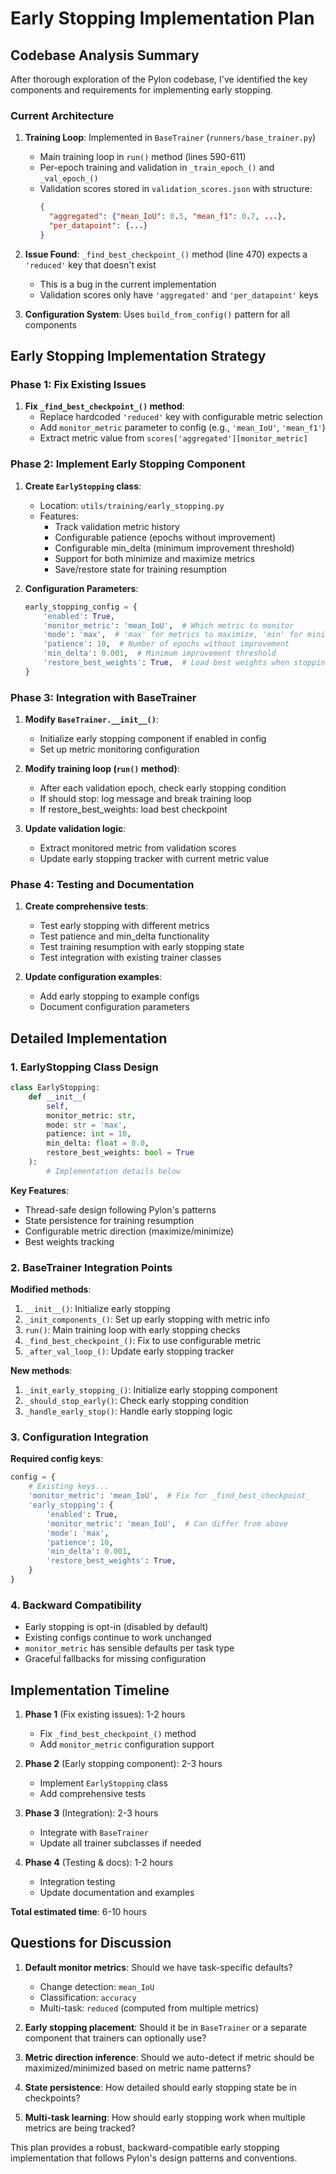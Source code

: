 # Early Stopping Implementation Plan

## Codebase Analysis Summary

After thorough exploration of the Pylon codebase, I've identified the key components and requirements for implementing early stopping.

### Current Architecture

1. **Training Loop**: Implemented in `BaseTrainer` (`runners/base_trainer.py`)
   - Main training loop in `run()` method (lines 590-611)
   - Per-epoch training and validation in `_train_epoch_()` and `_val_epoch_()`
   - Validation scores stored in `validation_scores.json` with structure:
     ```json
     {
       "aggregated": {"mean_IoU": 0.5, "mean_f1": 0.7, ...},
       "per_datapoint": {...}
     }
     ```

2. **Issue Found**: `_find_best_checkpoint_()` method (line 470) expects a `'reduced'` key that doesn't exist
   - This is a bug in the current implementation
   - Validation scores only have `'aggregated'` and `'per_datapoint'` keys

3. **Configuration System**: Uses `build_from_config()` pattern for all components

## Early Stopping Implementation Strategy

### Phase 1: Fix Existing Issues
1. **Fix `_find_best_checkpoint_()` method**:
   - Replace hardcoded `'reduced'` key with configurable metric selection
   - Add `monitor_metric` parameter to config (e.g., `'mean_IoU'`, `'mean_f1'`)
   - Extract metric value from `scores['aggregated'][monitor_metric]`

### Phase 2: Implement Early Stopping Component
1. **Create `EarlyStopping` class**:
   - Location: `utils/training/early_stopping.py`
   - Features:
     - Track validation metric history
     - Configurable patience (epochs without improvement)
     - Configurable min_delta (minimum improvement threshold)
     - Support for both minimize and maximize metrics
     - Save/restore state for training resumption

2. **Configuration Parameters**:
   ```python
   early_stopping_config = {
       'enabled': True,
       'monitor_metric': 'mean_IoU',  # Which metric to monitor
       'mode': 'max',  # 'max' for metrics to maximize, 'min' for minimize
       'patience': 10,  # Number of epochs without improvement
       'min_delta': 0.001,  # Minimum improvement threshold
       'restore_best_weights': True,  # Load best weights when stopping
   }
   ```

### Phase 3: Integration with BaseTrainer
1. **Modify `BaseTrainer.__init__()`**:
   - Initialize early stopping component if enabled in config
   - Set up metric monitoring configuration

2. **Modify training loop (`run()` method)**:
   - After each validation epoch, check early stopping condition
   - If should stop: log message and break training loop
   - If restore_best_weights: load best checkpoint

3. **Update validation logic**:
   - Extract monitored metric from validation scores
   - Update early stopping tracker with current metric value

### Phase 4: Testing and Documentation
1. **Create comprehensive tests**:
   - Test early stopping with different metrics
   - Test patience and min_delta functionality
   - Test training resumption with early stopping state
   - Test integration with existing trainer classes

2. **Update configuration examples**:
   - Add early stopping to example configs
   - Document configuration parameters

## Detailed Implementation

### 1. EarlyStopping Class Design

```python
class EarlyStopping:
    def __init__(
        self,
        monitor_metric: str,
        mode: str = 'max',
        patience: int = 10,
        min_delta: float = 0.0,
        restore_best_weights: bool = True
    ):
        # Implementation details below
```

**Key Features**:
- Thread-safe design following Pylon's patterns
- State persistence for training resumption  
- Configurable metric direction (maximize/minimize)
- Best weights tracking

### 2. BaseTrainer Integration Points

**Modified methods**:
1. `__init__()`: Initialize early stopping
2. `_init_components_()`: Set up early stopping with metric info
3. `run()`: Main training loop with early stopping checks
4. `_find_best_checkpoint_()`: Fix to use configurable metric
5. `_after_val_loop_()`: Update early stopping tracker

**New methods**:
1. `_init_early_stopping_()`: Initialize early stopping component
2. `_should_stop_early()`: Check early stopping condition
3. `_handle_early_stop()`: Handle early stopping logic

### 3. Configuration Integration

**Required config keys**:
```python
config = {
    # Existing keys...
    'monitor_metric': 'mean_IoU',  # Fix for _find_best_checkpoint_
    'early_stopping': {
        'enabled': True,
        'monitor_metric': 'mean_IoU',  # Can differ from above
        'mode': 'max',
        'patience': 10,
        'min_delta': 0.001,
        'restore_best_weights': True,
    }
}
```

### 4. Backward Compatibility

- Early stopping is opt-in (disabled by default)
- Existing configs continue to work unchanged
- `monitor_metric` has sensible defaults per task type
- Graceful fallbacks for missing configuration

## Implementation Timeline

1. **Phase 1** (Fix existing issues): 1-2 hours
   - Fix `_find_best_checkpoint_()` method
   - Add `monitor_metric` configuration support

2. **Phase 2** (Early stopping component): 2-3 hours  
   - Implement `EarlyStopping` class
   - Add comprehensive tests

3. **Phase 3** (Integration): 2-3 hours
   - Integrate with `BaseTrainer`
   - Update all trainer subclasses if needed

4. **Phase 4** (Testing & docs): 1-2 hours
   - Integration testing
   - Update documentation and examples

**Total estimated time**: 6-10 hours

## Questions for Discussion

1. **Default monitor metrics**: Should we have task-specific defaults?
   - Change detection: `mean_IoU`
   - Classification: `accuracy` 
   - Multi-task: `reduced` (computed from multiple metrics)

2. **Early stopping placement**: Should it be in `BaseTrainer` or a separate component that trainers can optionally use?

3. **Metric direction inference**: Should we auto-detect if metric should be maximized/minimized based on metric name patterns?

4. **State persistence**: How detailed should early stopping state be in checkpoints?

5. **Multi-task learning**: How should early stopping work when multiple metrics are being tracked?

This plan provides a robust, backward-compatible early stopping implementation that follows Pylon's design patterns and conventions.
